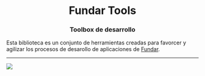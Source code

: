<div align='center'>
  <h1>Fundar Tools</h1>
  <h3>Toolbox de desarrollo</h3>
</div>

Esta biblioteca es un conjunto de herramientas creadas para favorcer y agilizar los procesos de desarollo de aplicaciones de [Fundar](https://www.fund.ar/).

---

<a href="https://fund.ar">
  <picture>
    <source media="(prefers-color-scheme: dark)" srcset="https://github.com/datos-Fundar/fundartools/assets/86327859/6ef27bf9-141f-4537-9d78-e16b80196959">
    <source media="(prefers-color-scheme: light)" srcset="https://github.com/datos-Fundar/fundartools/assets/86327859/aa8e7c72-4fad-403a-a8b9-739724b4c533">
    <img src="fund.ar"></img>
  </picture>
</a>
